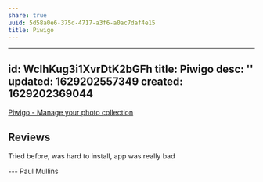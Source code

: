 ```yaml
---
share: true
uuid: 5d58a0e6-375d-4717-a3f6-a0ac7daf4e15
title: Piwigo
---
```

---
id: WcIhKug3i1XvrDtK2bGFh
title: Piwigo
desc: ''
updated: 1629202557349
created: 1629202369044
---

[Piwigo - Manage your photo collection](https://piwigo.org/)

## Reviews

Tried before, was hard to install, app was really bad

--- Paul Mullins